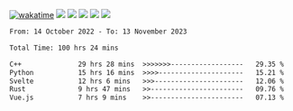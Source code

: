 [![wakatime](https://wakatime.com/badge/user/368879df-dc38-4b1a-86c4-8a2054a0e074.svg)](https://wakatime.com/@368879df-dc38-4b1a-86c4-8a2054a0e074)
<img src="https://img.shields.io/badge/Windows-0078D6?style=flat&logo=Windows&logoColor=white">
<img src="https://img.shields.io/badge/IntelliJ_IDEA-000000.svg?style=flat&logo=IntelliJ-IDEA&logoColor=white">
<img src="https://img.shields.io/badge/CLion-000000.svg?style=flat&logo=CLion&logoColor=white">
<img src="https://img.shields.io/badge/Visual_Studio_Code-007ACC?style=flat&logo=Visual-Studio-Code&logoColor=white">
<img src="https://img.shields.io/badge/Discord-5865F2?label=kano%233578&style=flat&logo=discord&logoColor=white">
<br>


<!--START_SECTION:waka-->

```txt
From: 14 October 2022 - To: 13 November 2023

Total Time: 100 hrs 24 mins

C++              29 hrs 28 mins  >>>>>>>------------------   29.35 %
Python           15 hrs 16 mins  >>>>---------------------   15.21 %
Svelte           12 hrs 6 mins   >>>----------------------   12.06 %
Rust             9 hrs 47 mins   >>-----------------------   09.76 %
Vue.js           7 hrs 9 mins    >>-----------------------   07.13 %
```

<!--END_SECTION:waka-->
